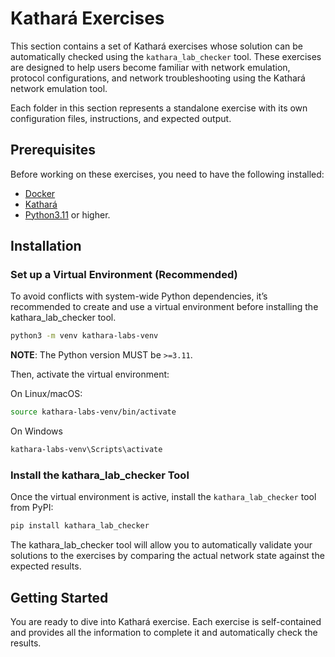 # Kathará Exercises

This section contains a set of Kathará exercises whose solution can be automatically checked using
the `kathara_lab_checker` tool.
These exercises are designed to help users become familiar with network emulation, protocol configurations, and
network troubleshooting using the Kathará network emulation tool.

Each folder in this section represents a standalone exercise with its own configuration files, instructions, and
expected output.

## Prerequisites

Before working on these exercises, you need to have the following installed:

- [Docker](https://www.docker.com/)
- [Kathará](https://www.kathara.org/)
- [Python3.11](https://www.python.org/downloads/) or higher.

## Installation

### Set up a Virtual Environment (Recommended)

To avoid conflicts with system-wide Python dependencies, it’s recommended to create and use a virtual environment before
installing the kathara_lab_checker tool.

```bash
python3 -m venv kathara-labs-venv
```

**NOTE**: The Python version MUST be `>=3.11`.

Then, activate the virtual environment:

On Linux/macOS:

```bash
source kathara-labs-venv/bin/activate
```

On Windows

```bash
kathara-labs-venv\Scripts\activate
```

### Install the kathara_lab_checker Tool

Once the virtual environment is active, install the `kathara_lab_checker` tool from PyPI:

```bash
pip install kathara_lab_checker
```

The kathara_lab_checker tool will allow you to automatically validate your solutions to the exercises by comparing the
actual network state against the expected results.

## Getting Started

You are ready to dive into Kathará exercise. Each exercise is self-contained and provides all the information to
complete it and automatically check the results.
